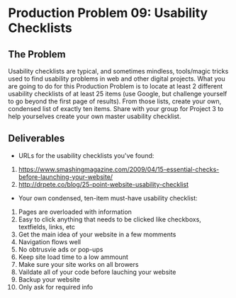 # Production Problem 09: Usability Checklists

## The Problem

Usability checklists are typical, and sometimes mindless, tools/magic tricks used to find usability problems in web and other digital projects. What you are going to do for this Production Problem is to locate at least 2 different usability checklists of at least 25 items (use Google, but challenge yourself to go beyond the first page of results). From those lists, create your own, condensed list of exactly ten items. Share with your group for Project 3 to help yourselves create your own master usability checklist.

## Deliverables

* URLs for the usability checklists you've found:

1. https://www.smashingmagazine.com/2009/04/15-essential-checks-before-launching-your-website/
2. http://drpete.co/blog/25-point-website-usability-checklist

* Your own condensed, ten-item must-have usability checklist:

1. Pages are overloaded with information
2. Easy to click anything that needs to be clicked like checkboxs, textfields, links, etc
3. Get the main idea of your website in a few momments
4. Navigation flows well
5. No obtrusvie ads or pop-ups
6. Keep site load time to a low ammount
7. Make sure your site works on all browers
8. Vaildate all of your code before lauching your website
9. Backup your website
10. Only ask for required info
